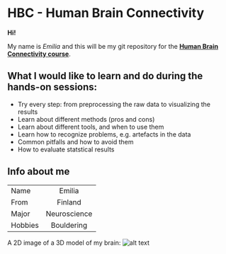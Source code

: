 # HBC - Human Brain Connectivity 

**Hi!**


My name is *Emilia* and this will be my git repository for the **[Human Brain Connectivity course](https://mycourses.aalto.fi/course/view.php?id=19534)**. 

## What I would like to learn and do during the hands-on sessions: 

* Try every step: from preprocessing the raw data to visualizing the results 
* Learn about different methods (pros and cons)
* Learn about different tools, and when to use them
* Learn how to recognize problems, e.g. artefacts in the data 
* Common pitfalls and how to avoid them
* How to evaluate statstical results 

## Info about me 

|         |            |
| ------------- |:-------------:|
| Name      | Emilia|
| From      | Finland|
| Major      | Neuroscience      |
| Hobbies    | Bouldering     |

A 2D image of a 3D model of my brain: ![alt text](https://github.com/emiliabroman/HBC/blob/master/3Dbrain.png?raw=true)


